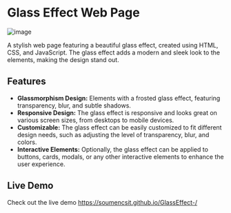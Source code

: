 # Glass Effect Web Page
![image](https://github.com/user-attachments/assets/c862d796-c498-4204-bce0-47da5255f2cd)

A stylish web page featuring a beautiful glass effect, created using HTML, CSS, and JavaScript. The glass effect adds a modern and sleek look to the elements, making the design stand out.

## Features

- **Glassmorphism Design:** Elements with a frosted glass effect, featuring transparency, blur, and subtle shadows.
- **Responsive Design:** The glass effect is responsive and looks great on various screen sizes, from desktops to mobile devices.
- **Customizable:** The glass effect can be easily customized to fit different design needs, such as adjusting the level of transparency, blur, and colors.
- **Interactive Elements:** Optionally, the glass effect can be applied to buttons, cards, modals, or any other interactive elements to enhance the user experience.

## Live Demo

Check out the live demo https://soumencsit.github.io/GlassEffect-/
